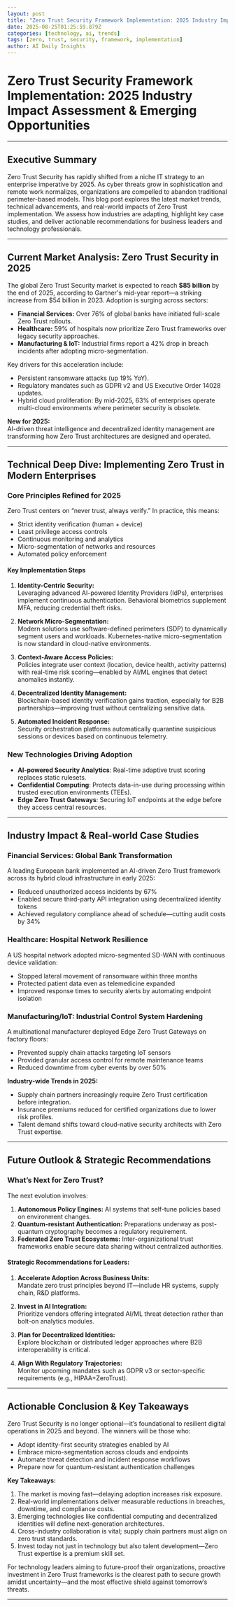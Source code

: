 ```yaml
---
layout: post
title: "Zero Trust Security Framework Implementation: 2025 Industry Impact Assessment & Emerging Opportunities"
date: 2025-08-25T01:25:59.879Z
categories: [technology, ai, trends]
tags: [zero, trust, security, framework, implementation]
author: AI Daily Insights
---
```


# Zero Trust Security Framework Implementation: 2025 Industry Impact Assessment & Emerging Opportunities

---

## Executive Summary

Zero Trust Security has rapidly shifted from a niche IT strategy to an enterprise imperative by 2025. As cyber threats grow in sophistication and remote work normalizes, organizations are compelled to abandon traditional perimeter-based models. This blog post explores the latest market trends, technical advancements, and real-world impacts of Zero Trust implementation. We assess how industries are adapting, highlight key case studies, and deliver actionable recommendations for business leaders and technology professionals.

---

## Current Market Analysis: Zero Trust Security in 2025

The global Zero Trust Security market is expected to reach **$85 billion** by the end of 2025, according to Gartner's mid-year report—a striking increase from $54 billion in 2023. Adoption is surging across sectors:

- **Financial Services:** Over 76% of global banks have initiated full-scale Zero Trust rollouts.
- **Healthcare:** 59% of hospitals now prioritize Zero Trust frameworks over legacy security approaches.
- **Manufacturing & IoT:** Industrial firms report a 42% drop in breach incidents after adopting micro-segmentation.

Key drivers for this acceleration include:
- Persistent ransomware attacks (up 19% YoY).
- Regulatory mandates such as GDPR v2 and US Executive Order 14028 updates.
- Hybrid cloud proliferation: By mid-2025, 63% of enterprises operate multi-cloud environments where perimeter security is obsolete.

**New for 2025:**  
AI-driven threat intelligence and decentralized identity management are transforming how Zero Trust architectures are designed and operated.

---

## Technical Deep Dive: Implementing Zero Trust in Modern Enterprises

### Core Principles Refined for 2025

Zero Trust centers on “never trust, always verify.” In practice, this means:
- Strict identity verification (human + device)
- Least privilege access controls
- Continuous monitoring and analytics
- Micro-segmentation of networks and resources
- Automated policy enforcement

#### Key Implementation Steps

1. **Identity-Centric Security:**  
   Leveraging advanced AI-powered Identity Providers (IdPs), enterprises implement continuous authentication. Behavioral biometrics supplement MFA, reducing credential theft risks.

2. **Network Micro-Segmentation:**  
   Modern solutions use software-defined perimeters (SDP) to dynamically segment users and workloads. Kubernetes-native micro-segmentation is now standard in cloud-native environments.

3. **Context-Aware Access Policies:**  
   Policies integrate user context (location, device health, activity patterns) with real-time risk scoring—enabled by AI/ML engines that detect anomalies instantly.

4. **Decentralized Identity Management:**  
   Blockchain-based identity verification gains traction, especially for B2B partnerships—improving trust without centralizing sensitive data.

5. **Automated Incident Response:**  
   Security orchestration platforms automatically quarantine suspicious sessions or devices based on continuous telemetry.

### New Technologies Driving Adoption

- **AI-powered Security Analytics**: Real-time adaptive trust scoring replaces static rulesets.
- **Confidential Computing**: Protects data-in-use during processing within trusted execution environments (TEEs).
- **Edge Zero Trust Gateways**: Securing IoT endpoints at the edge before they access central resources.

---

## Industry Impact & Real-world Case Studies

### Financial Services: Global Bank Transformation

A leading European bank implemented an AI-driven Zero Trust framework across its hybrid cloud infrastructure in early 2025:
- Reduced unauthorized access incidents by 67%
- Enabled secure third-party API integration using decentralized identity tokens
- Achieved regulatory compliance ahead of schedule—cutting audit costs by 34%

### Healthcare: Hospital Network Resilience

A US hospital network adopted micro-segmented SD-WAN with continuous device validation:
- Stopped lateral movement of ransomware within three months
- Protected patient data even as telemedicine expanded
- Improved response times to security alerts by automating endpoint isolation

### Manufacturing/IoT: Industrial Control System Hardening

A multinational manufacturer deployed Edge Zero Trust Gateways on factory floors:
- Prevented supply chain attacks targeting IoT sensors
- Provided granular access control for remote maintenance teams
- Reduced downtime from cyber events by over 50%

**Industry-wide Trends in 2025:**
- Supply chain partners increasingly require Zero Trust certification before integration.
- Insurance premiums reduced for certified organizations due to lower risk profiles.
- Talent demand shifts toward cloud-native security architects with Zero Trust expertise.

---

## Future Outlook & Strategic Recommendations

### What’s Next for Zero Trust?

The next evolution involves:
1. **Autonomous Policy Engines:** AI systems that self-tune policies based on environment changes.
2. **Quantum-resistant Authentication:** Preparations underway as post-quantum cryptography becomes a regulatory requirement.
3. **Federated Zero Trust Ecosystems:** Inter-organizational trust frameworks enable secure data sharing without centralized authorities.

#### Strategic Recommendations for Leaders:

1. **Accelerate Adoption Across Business Units:**  
   Mandate zero trust principles beyond IT—include HR systems, supply chain, R&D platforms.

2. **Invest in AI Integration:**  
   Prioritize vendors offering integrated AI/ML threat detection rather than bolt-on analytics modules.

3. **Plan for Decentralized Identities:**  
   Explore blockchain or distributed ledger approaches where B2B interoperability is critical.

4. **Align With Regulatory Trajectories:**  
   Monitor upcoming mandates such as GDPR v3 or sector-specific requirements (e.g., HIPAA+ZeroTrust).

---

## Actionable Conclusion & Key Takeaways

Zero Trust Security is no longer optional—it’s foundational to resilient digital operations in 2025 and beyond. The winners will be those who:

* Adopt identity-first security strategies enabled by AI
* Embrace micro-segmentation across clouds and endpoints
* Automate threat detection and incident response workflows
* Prepare now for quantum-resistant authentication challenges

**Key Takeaways:**

1. The market is moving fast—delaying adoption increases risk exposure.
2. Real-world implementations deliver measurable reductions in breaches, downtime, and compliance costs.
3. Emerging technologies like confidential computing and decentralized identities will define next-generation architectures.
4. Cross-industry collaboration is vital; supply chain partners must align on zero trust standards.
5. Invest today not just in technology but also talent development—Zero Trust expertise is a premium skill set.

For technology leaders aiming to future-proof their organizations, proactive investment in Zero Trust frameworks is the clearest path to secure growth amidst uncertainty—and the most effective shield against tomorrow’s threats.

---